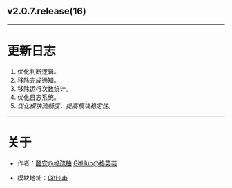
## v2.0.7.release(16)

---

# 更新日志

1. 优化判断逻辑。
2. 移除完成通知。
3. 移除运行次数统计。
4. 优化日志系统。
5. *优化模块流畅度，提高模块稳定性。*

---

# 关于

- 作者：[酷安@柊疏柚](http://www.coolapk.com/u/11696005) [GitHub@柊芸芸](https://github.com/HiiragiYunyun)

- 模块地址：[GitHub](https://github.com/HiiragiYunyun/Dex2oatRUN)


